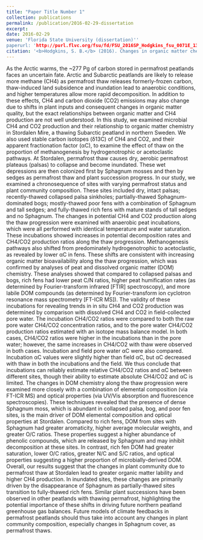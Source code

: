 ```yaml
---
title: "Paper Title Number 1"
collection: publications
permalink: /publication/2016-02-29-dissertation
excerpt:
date: 2016-02-29
venue: 'Florida State University (dissertation)''
paperurl: 'http://purl.flvc.org/fsu/fd/FSU_2016SP_Hodgkins_fsu_0071E_13057'
citation: '<b>Hodgkins, S. B.</b> (2016). Changes in organic matter chemistry and methanogenesis due to permafrost thaw in a subarctic peatland (Dissertation). The Florida State University, Tallahassee, FL.'
---
```


As the Arctic warms, the ~277 Pg of carbon stored in permafrost peatlands faces an uncertain fate. Arctic and Subarctic peatlands are likely to release more methane (CH4) as permafrost thaw releases formerly-frozen carbon, thaw-induced land subsidence and inundation lead to anaerobic conditions, and higher temperatures allow more rapid decomposition. In addition to these effects, CH4 and carbon dioxide (CO2) emissions may also change due to shifts in plant inputs and consequent changes in organic matter quality, but the exact relationships between organic matter and CH4 production are not well understood. In this study, we examined microbial CH4 and CO2 production and their relationship to organic matter chemistry in Stordalen Mire, a thawing Subarctic peatland in northern Sweden. We also used stable carbon isotopes (δ13C) of CH4 and CO2, and their apparent fractionation factor (αC), to examine the effect of thaw on the proportion of methanogenesis by hydrogenotrophic or acetoclastic pathways. At Stordalen, permafrost thaw causes dry, aerobic permafrost plateaus (palsas) to collapse and become inundated. These wet depressions are then colonized first by Sphagnum mosses and then by sedges as permafrost thaw and plant succession progress. In our study, we examined a chronosequence of sites with varying permafrost status and plant community composition. These sites included dry, intact palsas; recently-thawed collapsed palsa sinkholes; partially-thawed Sphagnum-dominated bogs; mostly-thawed poor fens with a combination of Sphagnum and tall sedges; and fully-thawed rich fens with mature stands of tall sedges and no Sphagnum. The changes in potential CH4 and CO2 production along the thaw progression were examined with anaerobic peat incubations, which were all performed with identical temperature and water saturation. These incubations showed increases in potential decomposition rates and CH4/CO2 production ratios along the thaw progression. Methanogenesis pathways also shifted from predominately hydrogenotrophic to acetoclastic, as revealed by lower αC in fens. These shifts are consistent with increasing organic matter bioavailability along the thaw progression, which was confirmed by analyses of peat and dissolved organic matter (DOM) chemistry. These analyses showed that compared to collapsed palsas and bogs, rich fens had lower peat C/N ratios, higher peat humification rates (as determined by Fourier-transform infrared [FTIR] spectroscopy), and more labile DOM compounds (as determined by Fourier-transform ion cyclotron resonance mass spectrometry [FT-ICR MS]). The validity of these incubations for revealing trends in in situ CH4 and CO2 production was determined by comparison with dissolved CH4 and CO2 in field-collected pore water. The incubation CH4/CO2 ratios were compared to both the raw pore water CH4/CO2 concentration ratios, and to the pore water CH4/CO2 production ratios estimated with an isotope mass balance model. In both cases, CH4/CO2 ratios were higher in the incubations than in the pore water; however, the same increases in CH4/CO2 with thaw were observed in both cases. Incubation and field pore water αC were also compared. Incubation αC values were slightly higher than field αC, but αC decreased with thaw in both the incubations and the field. We thus conclude that incubations can reliably estimate relative CH4/CO2 ratios and αC between different sites, though their ability to estimate absolute CH4/CO2 and αC is limited. The changes in DOM chemistry along the thaw progression were examined more closely with a combination of elemental composition (via FT-ICR MS) and optical properties (via UV/Vis absorption and fluorescence spectroscopies). These techniques revealed that the presence of dense Sphagnum moss, which is abundant in collapsed palsa, bog, and poor fen sites, is the main driver of DOM elemental composition and optical properties at Stordalen. Compared to rich fens, DOM from sites with Sphagnum had greater aromaticity, higher average molecular weights, and greater O/C ratios. These properties suggest a higher abundance of phenolic compounds, which are released by Sphagnum and may inhibit decomposition at these sites. In contrast, rich fen DOM had greater saturation, lower O/C ratios, greater N/C and S/C ratios, and optical properties suggesting a higher proportion of microbially-derived DOM. Overall, our results suggest that the changes in plant community due to permafrost thaw at Stordalen lead to greater organic matter lability and higher CH4 production. In inundated sites, these changes are primarily driven by the disappearance of Sphagnum as partially-thawed sites transition to fully-thawed rich fens. Similar plant successions have been observed in other peatlands with thawing permafrost, highlighting the potential importance of these shifts in driving future northern peatland greenhouse gas balances. Future models of climate feedbacks in permafrost peatlands should thus take into account any changes in plant community composition, especially changes in Sphagnum cover, as permafrost thaws.
